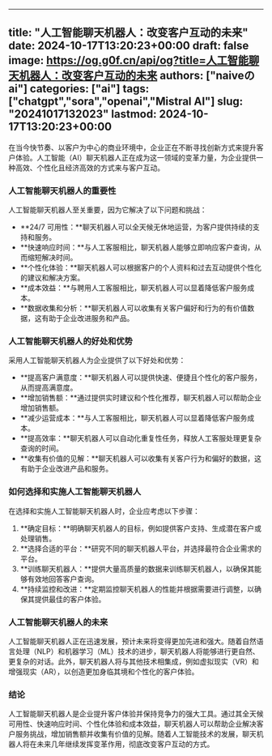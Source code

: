 
---
title: "人工智能聊天机器人：改变客户互动的未来"
date: 2024-10-17T13:20:23+00:00
draft: false
image: https://og.g0f.cn/api/og?title=人工智能聊天机器人：改变客户互动的未来
authors: ["naiveのai"]
categories: ["ai"]
tags: ["chatgpt","sora","openai","Mistral AI"]
slug: "20241017132023"
lastmod: 2024-10-17T13:20:23+00:00
---
在当今快节奏、以客户为中心的商业环境中，企业正在不断寻找创新方式来提升客户体验。人工智能（AI）聊天机器人正在成为这一领域的变革力量，为企业提供一种高效、个性化且经济高效的方式来与客户互动。

### 人工智能聊天机器人的重要性

人工智能聊天机器人至关重要，因为它解决了以下问题和挑战：

- **24/7 可用性：**聊天机器人可以全天候无休地运营，为客户提供持续的支持和服务。
- **快速响应时间：**与人工客服相比，聊天机器人能够立即响应客户查询，从而缩短解决时间。
- **个性化体验：**聊天机器人可以根据客户的个人资料和过去互动提供个性化的建议和解决方案。
- **成本效益：**与聘用人工客服相比，聊天机器人可以显着降低客户服务成本。
- **数据收集和分析：**聊天机器人可以收集有关客户偏好和行为的有价值数据，这有助于企业改进服务和产品。

### 人工智能聊天机器人的好处和优势

采用人工智能聊天机器人为企业提供了以下好处和优势：

- **提高客户满意度：**聊天机器人可以提供快速、便捷且个性化的客户服务，从而提高满意度。
- **增加销售额：**通过提供实时建议和个性化推荐，聊天机器人可以帮助企业增加销售额。
- **减少运营成本：**与人工客服相比，聊天机器人可以显着降低客户服务成本。
- **提高效率：**聊天机器人可以自动化重复性任务，释放人工客服处理更复杂查询的时间。
- **收集有价值的见解：**聊天机器人可以收集有关客户行为和偏好的数据，这有助于企业改进产品和服务。

### 如何选择和实施人工智能聊天机器人

在选择和实施人工智能聊天机器人时，企业应考虑以下步骤：

1. **确定目标：**明确聊天机器人的目标，例如提供客户支持、生成潜在客户或处理销售。
2. **选择合适的平台：**研究不同的聊天机器人平台，并选择最符合企业需求的平台。
3. **训练聊天机器人：**提供大量高质量的数据来训练聊天机器人，以确保其能够有效地回答客户查询。
4. **持续监控和改进：**定期监控聊天机器人的性能并根据需要进行调整，以确保其提供最佳的客户体验。

### 人工智能聊天机器人的未来

人工智能聊天机器人正在迅速发展，预计未来将变得更加先进和强大。随着自然语言处理（NLP）和机器学习（ML）技术的进步，聊天机器人将能够进行更自然、更复杂的对话。此外，聊天机器人将与其他技术相集成，例如虚拟现实（VR）和增强现实（AR），以创造更加身临其境和个性化的客户体验。

### 结论

人工智能聊天机器人是企业提升客户体验并保持竞争力的强大工具。通过其全天候可用性、快速响应时间、个性化体验和成本效益，聊天机器人可以帮助企业解决客户服务挑战，增加销售额并收集有价值的见解。随着人工智能技术的发展，聊天机器人将在未来几年继续发挥变革作用，彻底改变客户互动的方式。